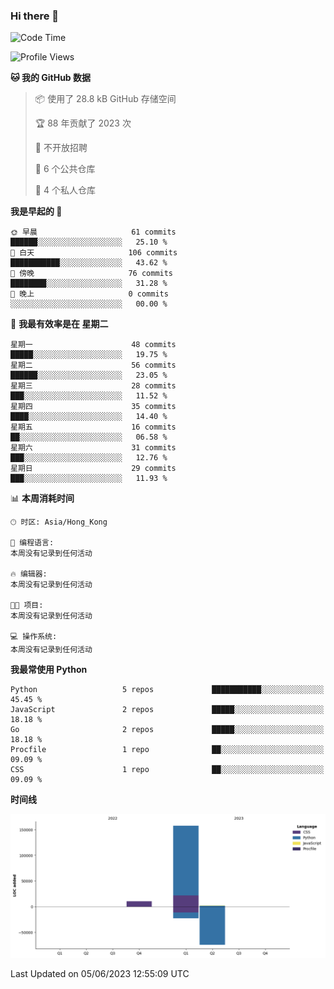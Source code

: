 ### Hi there 👋

<!--
**Mrzqd/Mrzqd** is a ✨ _special_ ✨ repository because its `README.md` (this file) appears on your GitHub profile.

Here are some ideas to get you started:

- 🔭 I’m currently working on ...
- 🌱 I’m currently learning ...
- 👯 I’m looking to collaborate on ...
- 🤔 I’m looking for help with ...
- 💬 Ask me about ...
- 📫 How to reach me: ...
- 😄 Pronouns: ...
- ⚡ Fun fact: ...
-->
<!--START_SECTION:waka-->
![Code Time](http://img.shields.io/badge/Code%20Time-110%20hrs%2048%20mins-blue)

![Profile Views](http://img.shields.io/badge/%E4%B8%AA%E4%BA%BA%E8%B5%84%E6%96%99%E8%A7%82%E7%9C%8B%E6%AC%A1%E6%95%B0-5-blue)

**🐱 我的 GitHub 数据** 

> 📦  使用了 28.8 kB GitHub 存储空间 
 > 
> 🏆 88 年贡献了 2023 次
 > 
> 🚫 不开放招聘
 > 
> 📜 6 个公共仓库 
 > 
> 🔑 4 个私人仓库 
 > 
**我是早起的 🐤** 

```text
🌞 早晨                     61 commits          ██████░░░░░░░░░░░░░░░░░░░   25.10 % 
🌆 白天                     106 commits         ███████████░░░░░░░░░░░░░░   43.62 % 
🌃 傍晚                     76 commits          ████████░░░░░░░░░░░░░░░░░   31.28 % 
🌙 晚上                     0 commits           ░░░░░░░░░░░░░░░░░░░░░░░░░   00.00 % 
```
📅 **我最有效率是在 星期二** 

```text
星期一                      48 commits          █████░░░░░░░░░░░░░░░░░░░░   19.75 % 
星期二                      56 commits          ██████░░░░░░░░░░░░░░░░░░░   23.05 % 
星期三                      28 commits          ███░░░░░░░░░░░░░░░░░░░░░░   11.52 % 
星期四                      35 commits          ████░░░░░░░░░░░░░░░░░░░░░   14.40 % 
星期五                      16 commits          ██░░░░░░░░░░░░░░░░░░░░░░░   06.58 % 
星期六                      31 commits          ███░░░░░░░░░░░░░░░░░░░░░░   12.76 % 
星期日                      29 commits          ███░░░░░░░░░░░░░░░░░░░░░░   11.93 % 
```


📊 **本周消耗时间** 

```text
🕑︎ 时区: Asia/Hong_Kong

💬 编程语言: 
本周没有记录到任何活动

🔥 编辑器: 
本周没有记录到任何活动

🐱‍💻 项目: 
本周没有记录到任何活动

💻 操作系统: 
本周没有记录到任何活动
```

**我最常使用 Python** 

```text
Python                   5 repos             ███████████░░░░░░░░░░░░░░   45.45 % 
JavaScript               2 repos             █████░░░░░░░░░░░░░░░░░░░░   18.18 % 
Go                       2 repos             █████░░░░░░░░░░░░░░░░░░░░   18.18 % 
Procfile                 1 repo              ██░░░░░░░░░░░░░░░░░░░░░░░   09.09 % 
CSS                      1 repo              ██░░░░░░░░░░░░░░░░░░░░░░░   09.09 % 
```



**时间线**

![Lines of Code chart](https://raw.githubusercontent.com/Mrzqd/Mrzqd/main/assets/bar_graph.png)


 Last Updated on 05/06/2023 12:55:09 UTC
<!--END_SECTION:waka-->
